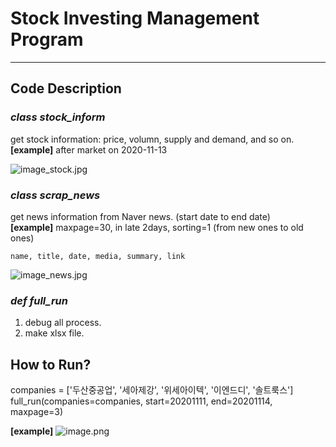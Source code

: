 # Stock Investing Management Program
---  
Code Description
-----------

### _class stock_inform_
  get stock information: price, volumn, supply and demand, and so on.  
  **[example]** after market on 2020-11-13

![image_stock.jpg](attachment:image_stock.jpg)
  
### _class scrap_news_
  get news information from Naver news. (start date to end date)  
  **[example]** maxpage=30, in late 2days, sorting=1 (from new ones to old ones)
    
    name, title, date, media, summary, link
![image_news.jpg](attachment:image_news.jpg)
  
### _def full_run_
  1. debug all process.
  1. make xlsx file.

## How to Run?

companies = ['두산중공업', '세아제강', '위세아이텍', '이엔드디', '솔트룩스']  
full_run(companies=companies, start=20201111, end=20201114, maxpage=3)  
  
**[example]**
![image.png](attachment:image.png)


```python

```
